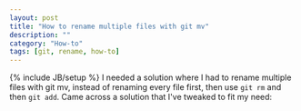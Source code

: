 ```yaml
---
layout: post
title: "How to rename multiple files with git mv"
description: ""
category: "How-to"
tags: [git, rename, how-to]
---
```

{% include JB/setup %}
I needed a solution where I had to rename multiple files with git mv, instead of renaming every file first, then use `git rm` and then `git add`. Came across a solution that I've tweaked to fit my need:

<script src="https://gist.github.com/phun-ky/8726964.js"></script>